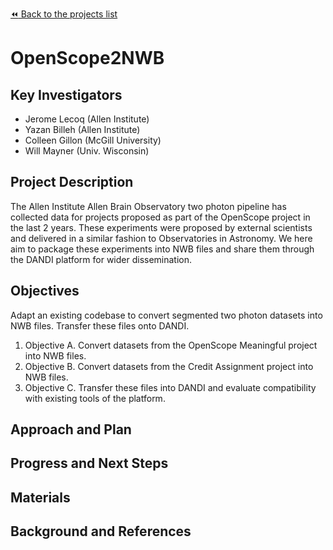 [:rewind: Back to the projects list](../../README.md#ProjectsList)

<!-- For information on how to write GitHub .md files see https://guides.github.com/features/mastering-markdown/ -->

# OpenScope2NWB 

## Key Investigators

- Jerome Lecoq (Allen Institute)
- Yazan Billeh (Allen Institute)
- Colleen Gillon (McGill University)
- Will Mayner (Univ. Wisconsin)

## Project Description

The Allen Institute Allen Brain Observatory two photon pipeline has collected data for projects proposed as 
part of the OpenScope project in the last 2 years. These experiments were proposed by external scientists and delivered in a
similar fashion to Observatories in Astronomy. We here aim to package these experiments into NWB files and share them through the
DANDI platform for wider dissemination. 

## Objectives

Adapt an existing codebase to convert segmented two photon datasets into NWB files. Transfer these files onto DANDI.

1. Objective A. Convert datasets from the OpenScope Meaningful project into NWB files.
2. Objective B. Convert datasets from the Credit Assignment project into NWB files.
3. Objective C. Transfer these files into DANDI and evaluate compatibility with existing tools of the platform.

## Approach and Plan

<!-- 1. TBD.—>
<!-- 1. ... -->
<!-- 1. ... -->

## Progress and Next Steps

<!--Populate this section as you are making progress before/during/after the hackathon-->
<!--Describe the progress you have made on the project,e.g., which objectives you have achieved and how.-->
<!--Describe the next steps you are planing to take to complete the project.-->

## Materials

<!--If available add links to the materials relevant to the project, e.g., the code generated for the project or data used-->
<!--If available add pictures and links to videos that demonstrate what has been accomplished.-->
<!--![Description of picture](Example2.jpg)-->

## Background and References

<!--Use this space for information that may help people better understand your project, like links to papers, source code, or data ,e.g:-->
<!-- - Source code: https://github.com/YourUser/YourRepository -->
<!-- - Documentation: https://link.to.docs -->
<!-- - Test data: https://link.to.test.data -->

